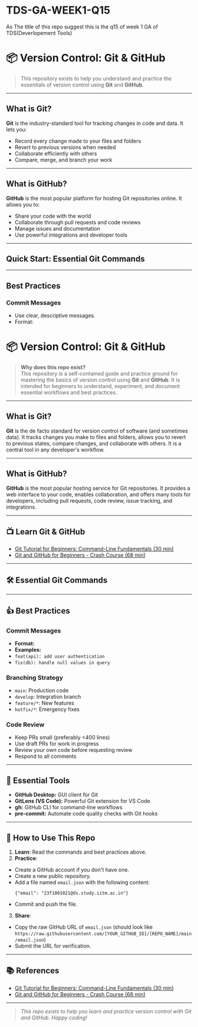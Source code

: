 # TDS-GA-WEEK1-Q15

As The title of this repo suggest this is the q15 of week 1 GA of TDS(Deverlopement Tools)

# 📦 Version Control: Git & GitHub

> This repository exists to help you understand and practice the essentials of version control using **Git** and **GitHub**.

---

## What is Git?

**Git** is the industry-standard tool for tracking changes in code and data. It lets you:

- Record every change made to your files and folders
- Revert to previous versions when needed
- Collaborate efficiently with others
- Compare, merge, and branch your work

---

## What is GitHub?

**GitHub** is the most popular platform for hosting Git repositories online. It allows you to:

- Share your code with the world
- Collaborate through pull requests and code reviews
- Manage issues and documentation
- Use powerful integrations and developer tools

---

## Quick Start: Essential Git Commands

---

## Best Practices

### Commit Messages

- Use clear, descriptive messages.
- Format:

# 📦 Version Control: Git & GitHub

> **Why does this repo exist?**  
> This repository is a self-contained guide and practice ground for mastering the basics of version control using **Git** and **GitHub**. It is intended for beginners to understand, experiment, and document essential workflows and best practices.

---

## What is Git?

**Git** is the de facto standard for version control of software (and sometimes data). It tracks changes you make to files and folders, allows you to revert to previous states, compare changes, and collaborate with others. It is a central tool in any developer's workflow.

---

## What is GitHub?

**GitHub** is the most popular hosting service for Git repositories. It provides a web interface to your code, enables collaboration, and offers many tools for developers, including pull requests, code review, issue tracking, and integrations.

---

## 📺 Learn Git & GitHub

- [Git Tutorial for Beginners: Command-Line Fundamentals (30 min)](https://www.youtube.com/watch?v=8JJ101D3knE)
- [Git and GitHub for Beginners - Crash Course (68 min)](https://www.youtube.com/watch?v=RGOj5yH7evk)

---

## 🛠️ Essential Git Commands

---

## 👍 Best Practices

### Commit Messages

- **Format:**
- **Examples:**
- `feat(api): add user authentication`
- `fix(db): handle null values in query`

### Branching Strategy

- `main`: Production code
- `develop`: Integration branch
- `feature/*`: New features
- `hotfix/*`: Emergency fixes

### Code Review

- Keep PRs small (preferably <400 lines)
- Use draft PRs for work in progress
- Review your own code before requesting review
- Respond to all comments

---

## 🔧 Essential Tools

- **GitHub Desktop:** GUI client for Git
- **GitLens (VS Code):** Powerful Git extension for VS Code
- **gh:** GitHub CLI for command-line workflows
- **pre-commit:** Automate code quality checks with Git hooks

---

## 🚀 How to Use This Repo

1. **Learn**: Read the commands and best practices above.
2. **Practice**:

- Create a GitHub account if you don't have one.
- Create a new public repository.
- Add a file named `email.json` with the following content:
  ```
  {"email": "23f1001021@ds.study.iitm.ac.in"}
  ```
- Commit and push the file.

3. **Share**:

- Copy the raw GitHub URL of `email.json` (should look like  
  `https://raw.githubusercontent.com/[YOUR_GITHUB_ID]/[REPO_NAME]/main/email.json`)
- Submit the URL for verification.

---

## 📚 References

- [Git Tutorial for Beginners: Command-Line Fundamentals (30 min)](https://www.youtube.com/watch?v=8JJ101D3knE)
- [Git and GitHub for Beginners - Crash Course (68 min)](https://www.youtube.com/watch?v=RGOj5yH7evk)

---

> _This repo exists to help you learn and practice version control with Git and GitHub. Happy coding!_
